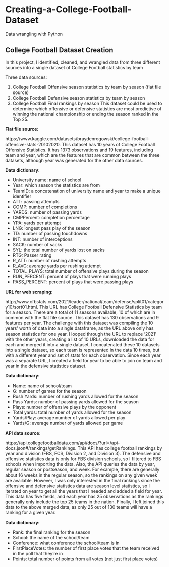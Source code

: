 # Creating-a-College-Football-Dataset
Data wrangling with Python

<h2>College Football Dataset Creation</h2>
  
  <p> In this project, I identified, cleaned, and wrangled data from three different sources into a single dataset of College Football statistics by team </p>
  
  Three data sources:
1.	College Football Offensive season statistics by team by season (flat file source)
2.	College Football Defensive season statistics by team by season
3.	College Football Final rankings by season
This dataset could be used to determine which offensive or defensive statistics are most predictive of winning the national championship or ending the season ranked in the Top 25.

<b>Flat file source:</b>
<p> https://www.kaggle.com/datasets/braydenrogowski/college-football-offensive-stats-20102020.  
This dataset has 10 years of College Football Offensive Statistics.  It has 1373 observations and 19 features, including team and year, which are the features that are common between the three datasets, although year was generated for the other data sources.</p>

<b>Data dictionary:</b>
- University name: name of school
- Year: which season the statistics are from
- TeamID: a concatenation of university name and year to make a unique identifier
- ATT: passing attempts
- COMP: number of completions
- YARDS: number of passing yards
- CMPPercent: completion percentage
- YPA: yards per attempt
- LNG: longest pass play of the season
- TD: number of passing touchdowns
- INT: number of interceptions
- SACK: number of sacks
- SYL: the total number of yards lost on sacks
- RTG: Passer rating
- R_ATT: number of rushing attempts
- R_AVG: average yards per rushing attempt
- TOTAL_PLAYS: total number of offensive plays during the season
- RUN_PERCENT: percent of plays that were running plays
- PASS_PERCENT: percent of plays that were passing plays

<b>URL for web scraping:</b>
<p>http://www.cfbstats.com/2021/leader/national/team/defense/split01/category10/sort01.html.  
This URL has College Football Defensive Statistics by team for a season. There are a total of 11 seasons available, 10 of which are in common with the flat file source.  This dataset has 130 observations and 9 features per year.  The challenge with this dataset was compiling the 10 years’ worth of data into a single dataframe, as the URL above only has season statistics for one year.  I looped through the URL to replace ‘2021’ with the other years, creating a list of 10 URLs,  downloaded the data for each and merged it into a single dataset.  I concatenated these 10 datasets into a single dataset, so each team is represented in the data 10 times, but with a different year and set of stats for each observation.  Since each year was a separate URL, I created a field for year to be able to join on team and year in the defensive statistics dataset.  
  
<b>Data dictionary:</b>
- Name: name of school/team
- G: number of games for the season
- Rush Yards: number of rushing yards allowed for the season
- Pass Yards: number of passing yards allowed for the season
- Plays: number of offensive plays by the opponent
- Total yards: total number of yards allowed for the season
- Yards/Play: average number of yards allowed per play
- Yards/G: average number of yards allowed per game
  
<b>API data source:</b>
<p>https://api.collegefootballdata.com/api/docs/?url=/api-docs.json#/rankings/getRankings.  This API has college football rankings by year and division (FBS, FCS, Division 2, and Division 3).  The defensive and offensive statistics data is only for FBS division schools, so I filtered to FBS schools when importing the data.  Also, the API queries the data by year, regular season or postseason, and week.  For example, there are generally about 16 weeks in the regular season, so the rankings on any given week are available.  However, I was only interested in the final rankings since the offensive and defensive statistics data are season level statistics, so I iterated on year to get all the years that I needed and added a field for year.  This data has five fields, and each year has 25 observations as the rankings generally only include the top 25 teams in the nation.  Finally, I left joined this data to the above merged data, as only 25 out of 130 teams will have a ranking for a given year.

  <b>Data dictionary:</b>
- Rank: the final ranking for the season
- School: the name of the school/team
- Conference: what conference the school/team is in
- FirstPlaceVotes: the number of first place votes that the team received in the poll that they’re in
- Points: total number of points from all votes (not just first place votes)

